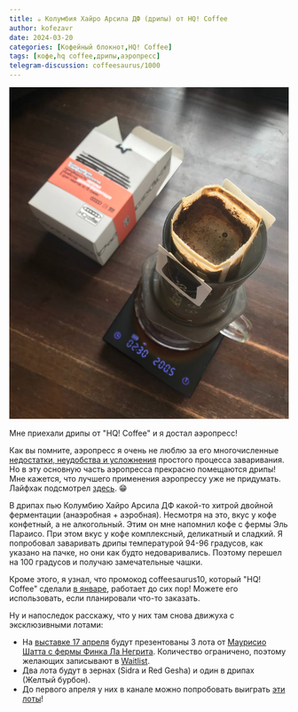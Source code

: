 ```yaml
---
title: ☕️ Колумбия Хайро Арсила ДФ (дрипы) от HQ! Coffee
author: kofezavr
date: 2024-03-20
categories: [Кофейный блокнот,HQ! Coffee]
tags: [кофе,hq coffee,дрипы,аэропресс]
telegram-discussion: coffeesaurus/1000
--- 
```

![Колумбия Хайро Арсила ДФ (дрипы) от HQ! Coffee](/assets/img/posts/24/03/aerodrip.jpg)

Мне приехали дрипы от "HQ! Coffee" и я достал аэропресс! 

Как вы помните, аэропресс я очень не люблю за его многочисленные [недостатки, неудобства и усложнения](https://t.me/coffeesaurus/601) простого процесса заваривания. Но в эту основную часть аэропресса прекрасно помещаются дрипы! Мне кажется, что лучшего применения аэропрессу уже не придумать. Лайфхак подсмотрел [здесь](https://t.me/coffeekruzhok/516). 😁

В дрипах пью Колумбию Хайро Арсила ДФ какой-то хитрой двойной ферментации (анаэробная + аэробная). Несмотря на это, вкус у кофе конфетный, а не алкогольный. Этим он мне напомнил кофе с фермы Эль Параисо. При этом вкус у кофе комплексный, деликатный и сладкий. Я попробовал заваривать дрипы температурой 94-96 градусов, как указано на пачке, но они как будто недоваривались. Поэтому перешел на 100 градусов и получаю замечательные чашки.

Кроме этого, я узнал, что промокод coffeesaurus10, который "HQ! Coffee" сделали [в январе](https://t.me/coffeesaurus/904), работает до сих пор! Можете его использовать, если планировали что-то заказать.

Ну и напоследок расскажу, что у них там снова движуха с эксклюзивными лотами:
- На [выставке 17 апреля](https://t.me/coffeesaurus/987) будут презентованы 3 лота от [Маурисио Шатта с фермы Финка Ла Негрита](https://telegra.ph/Ferma-Finka-La-Negrita-doktora-Maurisio-SHatta-02-29). Количество ограничено, поэтому желающих записывают в [Waitlist](https://docs.google.com/forms/d/e/1FAIpQLScB8CObsRVEd91pG2uI89IrSA-DtiEhEzlt-LL6i8FcCS0JUA/viewform).
- Два лота будут в зернах (Sidra и Red Gesha) и один в дрипах (Желтый бурбон).
- До первого апреля у них в канале можно попробовать выиграть [эти лоты](https://t.me/hq_radio/341)!